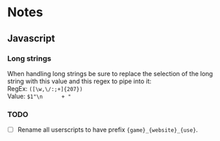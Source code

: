 # Notes

## Javascript

### Long strings

When handling long strings be sure to replace the selection of the long string with this value and this regex to pipe into it:   
RegEx: `([\w,\/:;+]{207})`   
Value: `$1"\n      + "`

### TODO

- [ ] Rename all userscripts to have prefix `{game}_{website}_{use}`.

